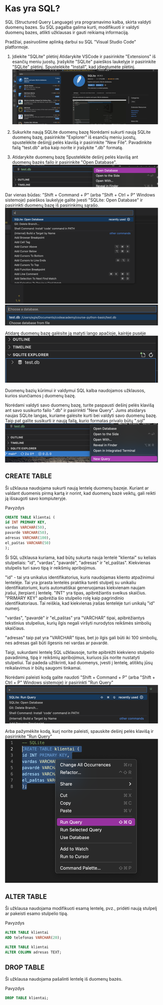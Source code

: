 # Kas yra SQL?

SQL (Structured Query Language) yra programavimo kalba, skirta valdyti duomenų bazes. Su SQL pagalba galima kurti, modifikuoti ir valdyti duomenų bazes, atlikti užklausas ir gauti reikiamą informaciją.

Pradžiai, pasiruošime aplinką darbui su SQL "Visual Studio Code" platformoje.

1. Įdiekite "SQLite" plėtinį
Atidarykite VSCode ir pasirinkite "Extensions" iš esančių meniu juostų. Įrašykite "SQLite" paieškos laukelyje ir pasirinkite "SQLite" plėtinį. Spustelėkite "Install", kad įdiegtumėte plėtinį.
![Plėtinys](/images/db/pletinys.png)

2. Sukurkite naują SQLite duomenų bazę
Norėdami sukurti naują SQLite duomenų bazę, pasirinkite "Explorer" iš esančių meniu juostų, spustelėkite dešinįjį pelės klavišą ir pasirinkite "New File". Pavadinkite failą "test.db" arba kaip norite ir įrašykite ".db" formatą.

3. Atidarykite duomenų bazę
Spustelėkite dešinį pelės klavišą ant duomenų bazės failo ir pasirinkite "Open Database".
![Atidaryti DB](/images/db/opendb1.png)

Dar vienas būdas: "Shift + Command + P" (arba "Shift + Ctrl + P" Windows sistemoje) paieškos laukelyje galite įvesti "SQLite: Open Database" ir pasirinkti duomenų bazę iš pasirinkimų sąrašo.
![Atidaryti DB](/images/db/opendb2.png)
![Atidaryti DB](/images/db/opendb3.png)

Atidarę duomenų bazę galėsite ją matyti lango apačioje, kairėje pusėje
![Atidaryti DB](/images/db/opendb4.png)

Duomenų bazių kūrimui ir valdymui SQL kalba naudojamos užklausos, kurios siunčiamos į duomenų bazę.

Norėdami valdyti savo duomenų bazę, turite paspausti dešinį pelės klavišą ant savo susikurto failo ".db" ir pasirinkti "New Query". Jums atsidarys naujas SQLite langas, kuriame galėsite kurti bei valdyti savo duomenų bazę. Taip pat galite susikurti ir naują failą, kurio formatas privalo būtų ".sql"
![New Query](/images/db/naujaquery.png)

## CREATE TABLE

Ši užklausa naudojama sukurti naują lentelę duomenų bazeje. Kuriant ar valdant duomenis pirmą kartą ir norint, kad duomenų bazė veiktų, gali reikti ją išsaugoti savo kompiuteryje.

Pavyzdys

```sql
CREATE TABLE klientai (
id INT PRIMARY KEY,
vardas VARCHAR(50),
pavardė VARCHAR(50),
adresas VARCHAR(100),
el_paštas VARCHAR(50)
);
```

Ši SQL užklausa kuriama, kad būtų sukurta nauja lentelė "klientai" su keliais stulpeliais: "id", "vardas", "pavardė", "adresas" ir "el_paštas". Kiekvienas stulpelis turi savo tipą ir reikšmių apribojimus.

"id" - tai yra unikalus identifikatorius, kuris naudojamas kliento atpažinimui lentelėje. Tai yra įprasta lentelės praktika turėti stulpelį su unikaliu identifikatoriumi, kuris automatiškai generuojamas kiekvienam naujam įrašui, įterpiant į lentelę. "INT" yra tipas, apibrėžiantis sveikus skaičius. "PRIMARY KEY" apibrėžia šio stulpelio rolę kaip pagrindinio identifikatoriaus. Tai reiškia, kad kiekvienas įrašas lentelėje turi unikalų "id" numerį.

"vardas", "pavardė" ir "el_paštas" yra "VARCHAR" tipai, apibrėžiantys tekstinius stulpelius, kurių ilgis negali viršyti nurodytos reikšmės simbolių skaičiaus.

"adresas" taip pat yra "VARCHAR" tipas, bet jo ilgis gali būti iki 100 simbolių, nes adresas gali būti ilgesnis nei vardas ar pavardė.

Taigi, sukurdami lentelę SQL užklausoje, turite apibrėžti kiekvieno stulpelio pavadinimą, tipą ir reikšmių apribojimus, kuriuos jūs norite nustatyti stulpeliui. Tai padeda užtikrinti, kad duomenys, įvesti į lentelę, atitiktų jūsų reikalavimus ir būtų saugomi tinkamai.

Norėdami paleisti kodą galite naudoti "Shift + Command + P" (arba "Shift + Ctrl + P" Windows sistemoje) ir pasirinkti "Run Query"
![Paleisti kodą](/images/db/paleistikoda1.png)

Arba pažymėkite kodą, kurį norite paleisti, spauskite dešinį pelės klavišą ir pasirinkite "Run Query"
![Paleisti kodą](/images/db/paleistikoda2.png)



## ALTER TABLE

Ši užklausa naudojama modifikuoti esamą lentelę, pvz., pridėti naują stulpelį ar pakeisti esamo stulpelio tipą.

Pavyzdys

```sql
ALTER TABLE klientai
ADD telefonas VARCHAR(20);
```

```sql
ALTER TABLE klientai
ALTER COLUMN adresas TEXT;
```

## DROP TABLE

Ši užklausa naudojama pašalinti lentelę iš duomenų bazės.

Pavyzdys

```sql
DROP TABLE klientai;
```
